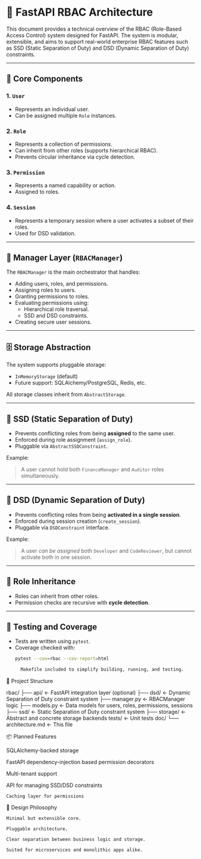 # 🔐 FastAPI RBAC Architecture

This document provides a technical overview of the RBAC (Role-Based Access Control) system designed for FastAPI. The system is modular, extensible, and aims to support real-world enterprise RBAC features such as SSD (Static Separation of Duty) and DSD (Dynamic Separation of Duty) constraints.

---

## 🧱 Core Components

### 1. `User`
- Represents an individual user.
- Can be assigned multiple `Role` instances.

### 2. `Role`
- Represents a collection of permissions.
- Can inherit from other roles (supports hierarchical RBAC).
- Prevents circular inheritance via cycle detection.

### 3. `Permission`
- Represents a named capability or action.
- Assigned to roles.

### 4. `Session`
- Represents a temporary session where a user activates a subset of their roles.
- Used for DSD validation.

---

## 🧠 Manager Layer (`RBACManager`)

The `RBACManager` is the main orchestrator that handles:
- Adding users, roles, and permissions.
- Assigning roles to users.
- Granting permissions to roles.
- Evaluating permissions using:
  - Hierarchical role traversal.
  - SSD and DSD constraints.
- Creating secure user sessions.

---

## 🗄️ Storage Abstraction

The system supports pluggable storage:

- `InMemoryStorage` (default)
- Future support: SQLAlchemy/PostgreSQL, Redis, etc.

All storage classes inherit from `AbstractStorage`.

---

## 🔐 SSD (Static Separation of Duty)

- Prevents conflicting roles from being **assigned** to the same user.
- Enforced during role assignment (`assign_role`).
- Pluggable via `AbstractSSDConstraint`.

Example:
> A user cannot hold both `FinanceManager` and `Auditor` roles simultaneously.

---

## 🔐 DSD (Dynamic Separation of Duty)

- Prevents conflicting roles from being **activated in a single session**.
- Enforced during session creation (`create_session`).
- Pluggable via `DSDConstraint` interface.

Example:
> A user *can be assigned* both `Developer` and `CodeReviewer`, but cannot activate both in one session.

---

## 🔁 Role Inheritance

- Roles can inherit from other roles.
- Permission checks are recursive with **cycle detection**.

---

## 🧪 Testing and Coverage

- Tests are written using `pytest`.
- Coverage checked with:
  ```bash
  pytest --cov=rbac --cov-report=html

    Makefile included to simplify building, running, and testing.

📂 Project Structure

rbac/
├── api/                  ← FastAPI integration layer (optional)
├── dsd/                  ← Dynamic Separation of Duty constraint system
├── manager.py            ← RBACManager logic
├── models.py             ← Data models for users, roles, permissions, sessions
├── ssd/                  ← Static Separation of Duty constraint system
├── storage/              ← Abstract and concrete storage backends
tests/                    ← Unit tests
doc/
└── architecture.md       ← This file

📦 Planned Features

SQLAlchemy-backed storage

FastAPI dependency-injection based permission decorators

Multi-tenant support

API for managing SSD/DSD constraints

    Caching layer for permissions

🧠 Design Philosophy

    Minimal but extensible core.

    Pluggable architecture.

    Clear separation between business logic and storage.

    Suited for microservices and monolithic apps alike.


